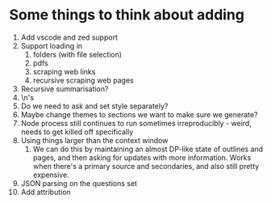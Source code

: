 # Some things to think about adding

1. Add vscode and zed support
2. Support loading in
   1. folders (with file selection)
   2. pdfs
   3. scraping web links
   4. recursive scraping web pages
3. Recursive summarisation?
4. \n's
5. Do we need to ask and set style separately?
6. Maybe change themes to sections we want to make sure we generate?
7. Node process still continues to run sometimes irreproducibly - weird, needs to get killed off specifically
8. Using things larger than the context window
   1. We can do this by maintaining an almost DP-like state of outlines and pages, and then asking for updates with more information. Works when there's a primary source and secondaries, and also still pretty expensive.
9. JSON parsing on the questions set
10. Add attribution
